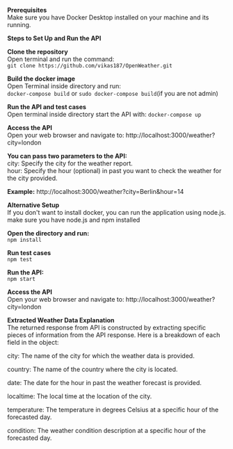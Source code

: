 **Prerequisites**</br>
Make sure you have Docker Desktop installed on your machine and its running.

**Steps to Set Up and Run the API**

**Clone the repository**</br>
Open terminal and run the command:</br>
`git clone https://github.com/vikas187/OpenWeather.git`

**Build the docker image**</br>
Open Terminal inside directory and run:</br>
`docker-compose build` or `sudo docker-compose build`(if you are not admin)

**Run the API and test cases**</br>
Open terminal inside directory start the API with:
`docker-compose up`

**Access the API**</br>
Open your web browser and navigate to:
http://localhost:3000/weather?city=london

**You can pass two parameters to the API:**</br>
city: Specify the city for the weather report.</br>
hour: Specify the hour (optional) in past you want to check the weather for the city provided.

**Example:**
http://localhost:3000/weather?city=Berlin&hour=14

**Alternative Setup**</br>
If you don't want to install docker, you can run the application using node.js. make sure you have node.js and npm installed</br>

**Open the directory and run:**</br>
`npm install`

**Run test cases**</br>
`npm test`

**Run the API:**</br>
`npm start`

**Access the API**</br>
Open your web browser and navigate to:
http://localhost:3000/weather?city=london

**Extracted Weather Data Explanation**</br>
The returned response from API is constructed by extracting specific pieces of information from the API response. Here is a breakdown of each field in the object:</br>

city: The name of the city for which the weather data is provided.</br>

country: The name of the country where the city is located.</br>

date: The date for the hour in past the weather forecast is provided.</br>

localtime: The local time at the location of the city.</br>

temperature: The temperature in degrees Celsius at a specific hour of the forecasted day.</br>

condition: The weather condition description at a specific hour of the forecasted day.</br>
